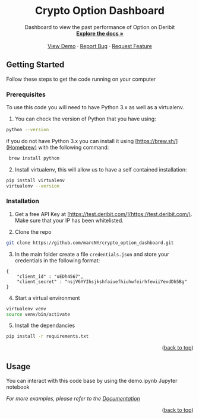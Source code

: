 <!-- PROJECT LOGO -->
<br />
<div align="center">
  <!-- <a href="https://github.com/github_username/repo_name">
    <img src="images/logo.png" alt="Logo" width="80" height="80">
  </a> -->

<h1 align="center">Crypto Option Dashboard</h1>

  <p align="center">
    Dashboard to view the past performance of Option on Deribit
    <br />
    <a href="https://github.com/marcNY/crypto_option_dashboard"><strong>Explore the docs »</strong></a>
    <br />
    <br />
    <a href="https://github.com/marcNY/crypto_option_dashboard">View Demo</a>
    ·
    <a href="https://github.com/marcNY/crypto_option_dashboard/issues">Report Bug</a>
    ·
    <a href="https://github.com/marcNY/crypto_option_dashboard/issues">Request Feature</a>
  </p>
</div>


<!-- GETTING STARTED -->
## Getting Started

Follow these steps to get the code running on your computer


### Prerequisites

To use this code you will need to have Python 3.x as well as a virtualenv.
1. You can check the version of Python that you have using:
```sh
python --version
```
if you do not have Python 3.x you can install it using [https://brew.sh/](Homebrew) with the following command:
```sh
 brew install python
```

2. Install virtualenv, this will allow us to have a self contained installation:
```sh
pip install virtualenv
virtualenv --version
```

### Installation

1. Get a free API Key at [https://test.deribit.com/](https://test.deribit.com/).
Make sure that your IP has been whitelisted.

2. Clone the repo
```sh
git clone https://github.com/marcNY/crypto_option_dashboard.git
```

3. In the main folder create a file `credentials.json` and store your credentials in the following format:
```
{
    "client_id" : "uEDh4567",
    "client_secret" : "nsjV6YYIhsjkshfaiuefhiuhwfeirhfewiiYexdDh5Bg"
}
```

4. Start a virtual environment
```sh 
virtualenv venv
source venv/bin/activate
```
5. Install the dependancies
```sh 
pip install -r requirements.txt
```

<p align="right">(<a href="#top">back to top</a>)</p>


<!-- USAGE EXAMPLES -->
## Usage

You can interact with this code base by using the demo.ipynb Jupyter notebook

_For more examples, please refer to the [Documentation](https://example.com)_

<p align="right">(<a href="#top">back to top</a>)</p>

